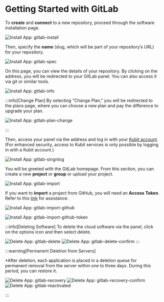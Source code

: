 # Getting Started with GitLab

To **create** and **connect** to a new repository, proceed through the software installation page.

![Install App: gitlab-install](../img/gitlab-install.png)

Then, specify the **name** (slug, which will be part of your repository’s URL) for your repository.

![Install App: gitlab-spec](../img/gitlab-spec.png)

On this page, you can view the details of your repository. By clicking on the address, you will be redirected to your GitLab panel. You can also access it via git or similar tools.

![Install App: gitlab-info](../img/gitlab-overview.png)

:::info[Change Plan]
By selecting "Change Plan," you will be redirected to the plans page, where you can choose a new plan and pay the difference to upgrade your plan.

![Install App: gitlab-plan-change](../img/gitlab-plan-change.png)

:::

Then, access your panel via the address and log in with your [Kubit account](../../../account/). (For enhanced security, access to Kubit services is only possible by logging in with a Kubit account.)

![Install App: gitlab-singnlog](../img/gitlab-signlog.png)

You will be greeted with the GitLab homepage. From this section, you can create a new **project** or **group** or upload your project.

![Install App: gitlab-import](../img/gitlab-import.png)

If you want to **import** a project from GitHub, you will need an **Access Token**. Refer to this [link](https://docs.github.com/en/authentication/keeping-your-account-and-data-secure/managing-your-personal-access-tokens) for assistance.

![Install App: gitlab-import-github](../img/gitlab-import-github.png)

![Install App: gitlab-import-github-token](../img/gitlab-import-github-token.png)

:::info[Deleting Software]
To delete the cloud software via the panel, click on the options icon and then select delete.

![Delete App: gitlab-delete](../img/gitlab-delete.png)
![Delete App: gitlab-delete-confirm](../img/gitlab-delete-confirm.png)
:::

:::warning[Permanent Deletion from Servers]

\*After deletion, each application is placed in a deletion queue for permanent removal from the server within one to three days. During this period, you can restore it.

![Delete App: gitlab-recovery](../img/gitlab-recovery.png)
![Delete App: gitlab-recovery-confirm](../img/gitlab-recovery-confirm.png)
![Delete App: gitlab-reactivated](../img/gitlab-reactivated.png)

:::

